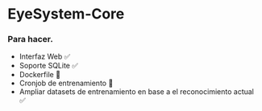 # EyeSystem-Core

### Para hacer.
- Interfaz Web ✅
- Soporte SQLite ✅
- Dockerfile 🛑
- Cronjob de entrenamiento 🛑
- Ampliar datasets de entrenamiento en base a el reconocimiento actual ✅
